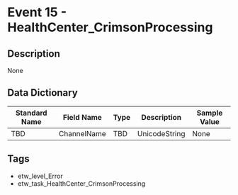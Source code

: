 # Event 15 - HealthCenter_CrimsonProcessing

## Description
None

## Data Dictionary
|Standard Name|Field Name|Type|Description|Sample Value|
|---|---|---|---|---|
|TBD|ChannelName|TBD|UnicodeString|None|None|

## Tags
* etw_level_Error
* etw_task_HealthCenter_CrimsonProcessing